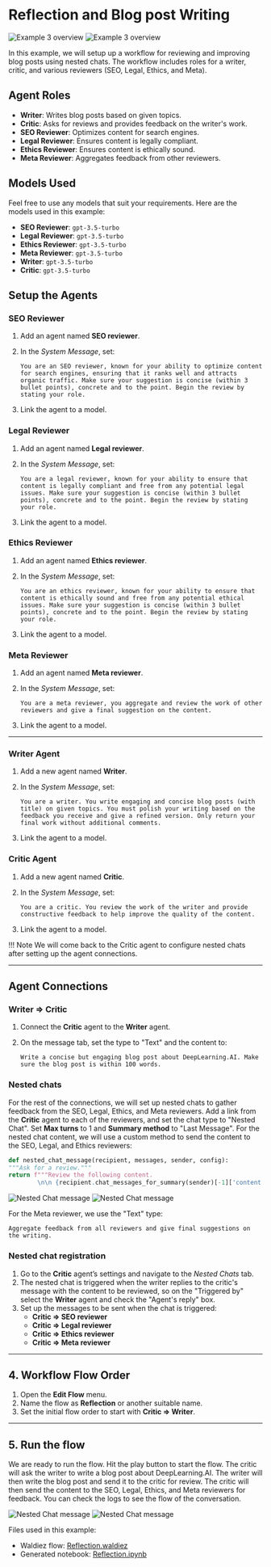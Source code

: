 # Reflection and Blog post Writing

![Example 3 overview](../static/images/light/examples/3/overview.webp#only-light)
![Example 3 overview](../static/images/dark/examples/3/overview.webp#only-dark)

In this example, we will setup up a workflow for reviewing and improving blog posts using nested chats. The workflow includes roles for a writer, critic, and various reviewers (SEO, Legal, Ethics, and Meta).

## Agent Roles

- **Writer**: Writes blog posts based on given topics.
- **Critic**: Asks for reviews and provides feedback on the writer's work.
- **SEO Reviewer**: Optimizes content for search engines.
- **Legal Reviewer**: Ensures content is legally compliant.
- **Ethics Reviewer**: Ensures content is ethically sound.
- **Meta Reviewer**: Aggregates feedback from other reviewers.

## Models Used

Feel free to use any models that suit your requirements. Here are the models used in this example:

- **SEO Reviewer**: `gpt-3.5-turbo`
- **Legal Reviewer**: `gpt-3.5-turbo`
- **Ethics Reviewer**: `gpt-3.5-turbo`
- **Meta Reviewer**: `gpt-3.5-turbo`
- **Writer**: `gpt-3.5-turbo`
- **Critic**: `gpt-3.5-turbo`

## Setup the Agents

### SEO Reviewer

1. Add an agent named **SEO reviewer**.
2. In the *System Message*, set:

    ```text
    You are an SEO reviewer, known for your ability to optimize content for search engines, ensuring that it ranks well and attracts organic traffic. Make sure your suggestion is concise (within 3 bullet points), concrete and to the point. Begin the review by stating your role.
    ```

3. Link the agent to a model.

### Legal Reviewer

1. Add an agent named **Legal reviewer**.
2. In the *System Message*, set:

    ```text
    You are a legal reviewer, known for your ability to ensure that content is legally compliant and free from any potential legal issues. Make sure your suggestion is concise (within 3 bullet points), concrete and to the point. Begin the review by stating your role.
    ```

3. Link the agent to a model.

### Ethics Reviewer

1. Add an agent named **Ethics reviewer**.
2. In the *System Message*, set:

    ```text
    You are an ethics reviewer, known for your ability to ensure that content is ethically sound and free from any potential ethical issues. Make sure your suggestion is concise (within 3 bullet points), concrete and to the point. Begin the review by stating your role.
    ```

3. Link the agent to a model.

### Meta Reviewer

1. Add an agent named **Meta reviewer**.
2. In the *System Message*, set:

    ```text
    You are a meta reviewer, you aggregate and review the work of other reviewers and give a final suggestion on the content.
    ```

3. Link the agent to a model.

---

### Writer Agent

1. Add a new agent named **Writer**.
2. In the *System Message*, set:

    ```text
    You are a writer. You write engaging and concise blog posts (with title) on given topics. You must polish your writing based on the feedback you receive and give a refined version. Only return your final work without additional comments.
    ```

3. Link the agent to a model.

### Critic Agent

1. Add a new agent named **Critic**.
2. In the *System Message*, set:

   ```text
   You are a critic. You review the work of the writer and provide constructive feedback to help improve the quality of the content.
   ```

3. Link the agent to a model.

!!! Note
    We will come back to the Critic agent to configure nested chats after setting up the agent connections.

---

## Agent Connections

### Writer => Critic

1. Connect the **Critic** agent to the **Writer** agent.
2. On the message tab, set the type to "Text" and the content to:

    ```text
    Write a concise but engaging blog post about DeepLearning.AI. Make sure the blog post is within 100 words.
    ```

### Nested chats

For the rest of the connections, we will set up nested chats to gather feedback from the SEO, Legal, Ethics, and Meta reviewers. Add a link from the **Critic** agent to each of the reviewers, and set the chat type to "Nested Chat". Set **Max turns** to 1 and **Summary method** to "Last Message".
For the nested chat content, we will use a custom method to send the content to the SEO, Legal, and Ethics reviewers:

```python
def nested_chat_message(recipient, messages, sender, config):
"""Ask for a review."""
return f"""Review the following content.
        \n\n {recipient.chat_messages_for_summary(sender)[-1]['content']}"""
```

![Nested Chat message](../static/images/light/examples/3/nested_message.webp#only-light)
![Nested Chat message](../static/images/dark/examples/3/nested_message.webp#only-dark)

For the Meta reviewer, we use the "Text" type:

```text
Aggregate feedback from all reviewers and give final suggestions on the writing.
```

### Nested chat registration

1. Go to the **Critic** agent’s settings and navigate to the *Nested Chats* tab.
2. The nested chat is triggered when the writer replies to the critic's message with the content to be reviewed, so on the "Triggered by" select the **Writer** agent and check the "Agent's reply" box.
3. Set up the messages to be sent when the chat is triggered:
   - **Critic => SEO reviewer**
   - **Critic => Legal reviewer**
   - **Critic => Ethics reviewer**
   - **Critic => Meta reviewer**

---

## 4. **Workflow Flow Order**

1. Open the **Edit Flow** menu.
2. Name the flow as **Reflection** or another suitable name.
3. Set the initial flow order to start with **Critic => Writer**.

---

## 5. Run the flow

We are ready to run the flow. Hit the play button to start the flow. The critic will ask the writer to write a blog post about DeepLearning.AI. The writer will then write the blog post and send it to the critic for review. The critic will then send the content to the SEO, Legal, Ethics, and Meta reviewers for feedback. You can check the logs to see the flow of the conversation.

![Nested Chat message](../static/images/light/examples/3/logs.webp#only-light)
![Nested Chat message](../static/images/dark/examples/3/logs.webp#only-dark)

Files used in this example:

- Waldiez flow: [Reflection.waldiez](https://github.com/waldiez/examples/blob/main/03%20-%20Reflection/Reflection.waldiez)
- Generated notebook: [Reflection.ipynb](https://github.com/waldiez/examples/blob/main/03%20-%20Reflection/Reflection.ipynb)

